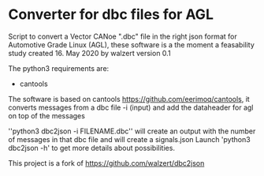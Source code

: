 # Converter for dbc files for AGL


Script to convert a Vector CANoe ".dbc" file in the right json format for Automotive Grade Linux (AGL), these software is a the moment a feasability study
created 16. May 2020 by walzert version 0.1 

The python3 requirements are:
- cantools

The software is based on cantools https://github.com/eerimoq/cantools,
it converts messages from a dbc file -i (input) and add the dataheader for agl on top of the messages

''python3 dbc2json -i FILENAME.dbc'' 
will create an output with the number of messages in that dbc file and will create a signals.json
Launch 'python3 dbc2json -h' to get more details about possibilities.

This project is a fork of https://github.com/walzert/dbc2json